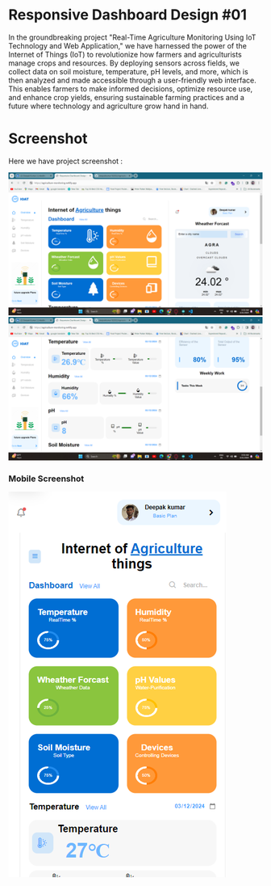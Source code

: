 # Responsive Dashboard Design #01
In the groundbreaking project "Real-Time Agriculture Monitoring Using IoT Technology and Web Application," we have harnessed the power of the Internet of Things (IoT) to revolutionize how farmers and agriculturists manage crops and resources. By deploying sensors across fields, we collect data on soil moisture, temperature, pH levels, and more, which is then analyzed and made accessible through a user-friendly web interface. This enables farmers to make informed decisions, optimize resource use, and enhance crop yields, ensuring sustainable farming practices and a future where technology and agriculture grow hand in hand.

# Screenshot
Here we have project screenshot :

![screenshot1](desktop1.png)
![screenshot2](desktop2.png)

### Mobile Screenshot
![screenshot2](Phone.png)